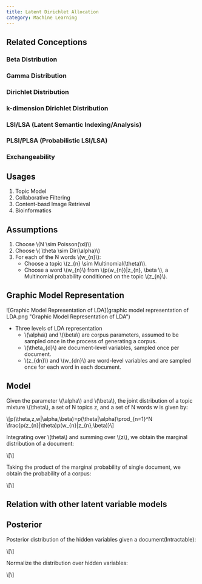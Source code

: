 ```yaml
---
title: Latent Dirichlet Allocation
category: Machine Learning
---
```

## Related Conceptions
### Beta Distribution
### Gamma Distribution
### Dirichlet Distribution
### k-dimension Dirichlet Distribution
### LSI/LSA (Latent Semantic Indexing/Analysis)
### PLSI/PLSA (Probabilistic LSI/LSA)
### Exchangeability

## Usages
1. Topic Model
2. Collaborative Filtering
3. Content-basd Image Retrieval
4. Bioinformatics

## Assumptions
1. Choose \\(N \\sim Poisson(\\xi)\\)
2. Choose \\( \\theta \\sim Dir(\\alpha)\\)
3. For each of the N words \\(w_{n}\\):
    - Choose a topic \\(z_{n} \\sim Multinomial(\\theta)\\).
    - Choose a word \\(w_{n}\\) from \\(p(w_{n})|z_{n}, \\beta \\), a Multinomial probability conditioned on the topic \\(z_{n}\\).

## Graphic Model Representation
![Graphic Model Representation of LDA](graphic model representation of LDA.png "Graphic Model Representation of LDA")
- Three levels of LDA representation
    - \\(\\alpha\\) and \\(\\beta\\) are corpus parameters, assumed to be sampled once in the process of generating a corpus.
    - \\(\\theta\_{d}\\) are document-level variables, sampled once per document.
    - \\(z_{dn}\\) and \\(w_{dn}\\) are word-level variables and are sampled once for each word in each document.

## Model
Given the parameter \\(\\alpha\\) and \\(\\beta\\), the joint distribution of a topic mixture \\(\\theta\\), a set of N topics z, and a set of N words w is given by:

\\[p(\\theta,z,w|\\alpha,\\beta)=p(\\theta|\\alpha)\\prod\_{n=1}^N \\frac{p(z\_{n}|\\theta)p(w\_{n}|z\_{n},\\beta)}\\]

Integrating over \\(theta\\) and summing over \\(z\\), we obtain the marginal distribution of a document:

\\[\\]

Taking the product of the marginal probability of single document, we obtain the probability of a corpus:

\\[\\]

## Relation with other latent variable models

## Posterior
Posterior distribution of the hidden variables given a document(Intractable):

\\[\\]

Normalize the distribution over hidden variables:

\\[\\]
